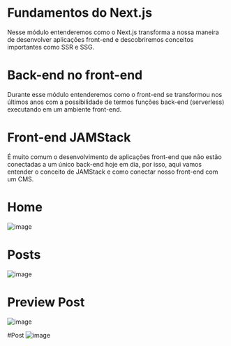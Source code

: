# Fundamentos do Next.js
Nesse módulo entenderemos como o Next.js transforma a nossa maneira de desenvolver aplicações front-end e descobriremos conceitos importantes como SSR e SSG.

# Back-end no front-end
Durante esse módulo entenderemos como o front-end se transformou nos últimos anos com a possibilidade de termos funções back-end (serverless) executando em um ambiente front-end.

# Front-end JAMStack
É muito comum o desenvolvimento de aplicações front-end que não estão conectadas a um único back-end hoje em dia, por isso, aqui vamos entender o conceito de JAMStack e como conectar nosso front-end com um CMS.

# Home
![image](https://user-images.githubusercontent.com/24610869/148661877-7f1ff30e-2244-4634-adeb-506e8fb6f396.png)

# Posts
![image](https://user-images.githubusercontent.com/24610869/148661903-d7b1d654-d0b1-4a82-9428-dd4cbd74a06c.png)

# Preview Post
![image](https://user-images.githubusercontent.com/24610869/148661918-42134474-b108-43e6-8d60-e7dd101f60ef.png)

#Post
![image](https://user-images.githubusercontent.com/24610869/148661950-423b6dba-be15-47d5-8ed7-8db018222847.png)
